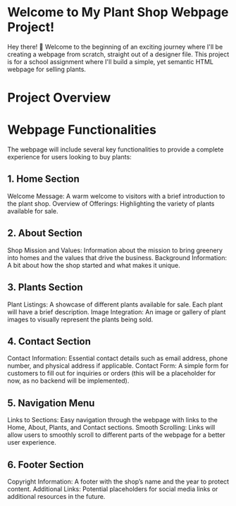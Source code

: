 # Welcome to My Plant Shop Webpage Project!

Hey there! 👋 Welcome to the beginning of an exciting journey where I'll be creating a webpage from scratch, straight out of a designer file. This project is for a school assignment where I'll build a simple, yet semantic HTML webpage for selling plants.

# Project Overview

# Webpage Functionalities

The webpage will include several key functionalities to provide a complete experience for users looking to buy plants:

## 1. Home Section

Welcome Message: A warm welcome to visitors with a brief introduction to the plant shop.
Overview of Offerings: Highlighting the variety of plants available for sale.

## 2. About Section

Shop Mission and Values: Information about the mission to bring greenery into homes and the values that drive the business.
Background Information: A bit about how the shop started and what makes it unique.

## 3. Plants Section

Plant Listings: A showcase of different plants available for sale. Each plant will have a brief description.
Image Integration: An image or gallery of plant images to visually represent the plants being sold.

## 4. Contact Section

Contact Information: Essential contact details such as email address, phone number, and physical address if applicable.
Contact Form: A simple form for customers to fill out for inquiries or orders (this will be a placeholder for now, as no backend will be implemented).

## 5. Navigation Menu

Links to Sections: Easy navigation through the webpage with links to the Home, About, Plants, and Contact sections.
Smooth Scrolling: Links will allow users to smoothly scroll to different parts of the webpage for a better user experience.

## 6. Footer Section

Copyright Information: A footer with the shop’s name and the year to protect content.
Additional Links: Potential placeholders for social media links or additional resources in the future.
